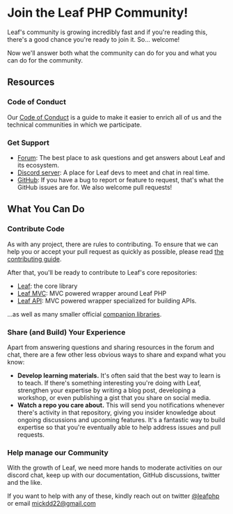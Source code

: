 # Join the Leaf PHP Community!

Leaf's community is growing incredibly fast and if you're reading this, there's a good chance you're ready to join it. So... welcome!

Now we'll answer both what the community can do for you and what you can do for the community.

## Resources

### Code of Conduct

Our [Code of Conduct](/coc) is a guide to make it easier to enrich all of us and the technical communities in which we participate.

### Get Support

- [Forum](https://github.com/leafsphp/leaf/discussions/57): The best place to ask questions and get answers about Leaf and its ecosystem.
- [Discord server](https://discord.gg/Pkrm9NJPE3): A place for Leaf devs to meet and chat in real time.
- [GitHub](https://github.com/leafsphp/leaf): If you have a bug to report or feature to request, that's what the GitHub issues are for. We also welcome pull requests!

## What You Can Do

### Contribute Code

As with any project, there are rules to contributing. To ensure that we can help you or accept your pull request as quickly as possible, please read [the contributing guide](https://leafphp.netlify.app/#/contributing).

After that, you'll be ready to contribute to Leaf's core repositories:

- [Leaf](https://github.com/leafsphp/leaf): the core library
- [Leaf MVC](https://github.com/leafsphp/leafMVC): MVC powered wrapper around Leaf PHP
- [Leaf API](https://github.com/leafsphp/leafAPI): MVC powered wrapper specialized for building APIs.

...as well as many smaller official [companion libraries](https://github.com/leafsphp).

### Share (and Build) Your Experience

Apart from answering questions and sharing resources in the forum and chat, there are a few other less obvious ways to share and expand what you know:

- **Develop learning materials.** It's often said that the best way to learn is to teach. If there's something interesting you're doing with Leaf, strengthen your expertise by writing a blog post, developing a workshop, or even publishing a gist that you share on social media.
- **Watch a repo you care about.** This will send you notifications whenever there's activity in that repository, giving you insider knowledge about ongoing discussions and upcoming features. It's a fantastic way to build expertise so that you're eventually able to help address issues and pull requests.

### Help manage our Community

With the growth of Leaf, we need more hands to moderate activities on our discord chat, keep up with our documentation, GitHub discussions, twitter and the like.

If you want to help with any of these, kindly reach out on twitter [@leafphp](https://twitter.com/leafphp) or email [mickdd22@gmail.com](mailto:mickdd22@gmail.com)
